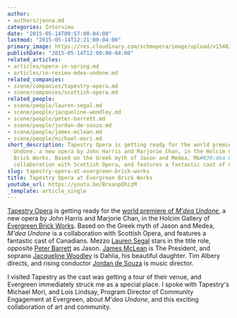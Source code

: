 ```yaml
---
author:
- authors/jenna.md
categories: Interview
date: "2015-05-14T09:57:00-04:00"
lastmod: "2015-05-14T12:21:00-04:00"
primary_image: https://res.cloudinary.com/schmopera/image/upload/v1548211041/media/2019/01/Evergreen.jpg
publishDate: "2015-05-14T12:00:00-04:00"
related_articles:
- articles/opera-in-spring.md
- articles/in-review-mdea-undone.md
related_companies:
- scene/companies/tapestry-opera.md
- scene/companies/scottish-opera.md
related_people:
- scene/people/lauren-segal.md
- scene/people/jacqueline-woodley.md
- scene/people/peter-barrett.md
- scene/people/jordan-de-souza.md
- scene/people/james-mclean.md
- scene/people/michael-mori.md
short_description: Tapestry Opera is getting ready for the world premiere of M&#039;dea
  Undone, a new opera by John Harris and Marjorie Chan, in the Holcim Gallery of Evergreen
  Brick Works. Based on the Greek myth of Jason and Medea, M&#039;dea Undone is a
  collaboration with Scottish Opera, and features a fantastic cast of Canadians.
slug: tapestry-opera-at-evergreen-brick-works
title: Tapestry Opera at Evergreen Brick Works
youtube_url: https://youtu.be/BrxanpOhizM
_template: article_single
---
```

[Tapestry Opera](https://tapestryopera.com/) is getting ready for the [world premiere of *M'dea Undone*](https://tapestryopera.com/mdea-undone/), a new opera by John Harris and Marjorie Chan, in the Holcim Gallery of [Evergreen Brick Works](http://www.evergreen.ca/). Based on the Greek myth of Jason and Medea, *M'dea Undone* is a collaboration with Scottish Opera, and features a fantastic cast of Canadians. Mezzo [Lauren Segal](/scene/people/lauren-segal/) stars in the title role, opposite [Peter Barrett](/scene/people/peter-barrett/) as Jason. [James McLean](/scene/people/james-mclean/) is The President, and soprano [Jacqueline Woodley](/scene/people/jacqueline-woodley/) is Dahlia, his beautiful daughter. Tim Albery directs, and rising conductor [Jordan de Souza](/scene/people/jordan-de-souza/) is music director.

I visited Tapestry as the cast was getting a tour of their venue, and Evergreen immediately struck me as a special place. I spoke with Tapestry's Michael Mori, and Lois Lindsay, Program Director of Community Engagement at Evergreen, about *M'dea Undone*, and this exciting collaboration of art and community.